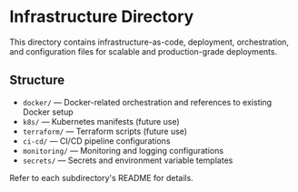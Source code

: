 # Infrastructure Directory

This directory contains infrastructure-as-code, deployment, orchestration, and configuration files for scalable and production-grade deployments.

## Structure

- `docker/` — Docker-related orchestration and references to existing Docker setup
- `k8s/` — Kubernetes manifests (future use)
- `terraform/` — Terraform scripts (future use)
- `ci-cd/` — CI/CD pipeline configurations
- `monitoring/` — Monitoring and logging configurations
- `secrets/` — Secrets and environment variable templates

Refer to each subdirectory's README for details.